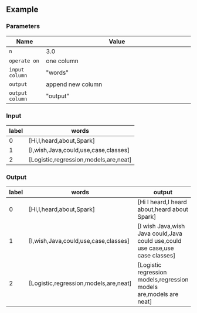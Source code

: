 ## Example

### Parameters

<table class="table">
  <thead>
    <tr>
      <th style="width:20%">Name</th>
      <th style="width:80%">Value</th>
    </tr>
  </thead>
  <tbody>
  <tr>
    <td><code>n</code></td>
    <td>3.0</td>
  </tr>
  <tr>
    <td><code>operate on</code></td>
    <td>one column</td>
  </tr>
  <tr>
    <td><code>input column</code></td>
    <td>"words"</td>
  </tr>
  <tr>
    <td><code>output</code></td>
    <td>append new column</td>
  </tr>
  <tr>
    <td><code>output column</code></td>
    <td>"output"</td>
  </tr>
  </tbody>
</table>

### Input

<table class="table">
  <thead>
    <tr>
      <th>label</th>
      <th>words</th>
    </tr>
  </thead>
  <tbody>
    <tr>
      <td>0</td>
      <td>[Hi,I,heard,about,Spark]</td>
    </tr>
    <tr>
      <td>1</td>
      <td>[I,wish,Java,could,use,case,classes]</td>
    </tr>
    <tr>
      <td>2</td>
      <td>[Logistic,regression,models,are,neat]</td>
    </tr>
  </tbody>
</table>

### Output

<table class="table">
  <thead>
    <tr>
      <th>label</th>
      <th>words</th>
      <th>output</th>
    </tr>
  </thead>
  <tbody>
    <tr>
      <td>0</td>
      <td>[Hi,I,heard,about,Spark]</td>
      <td>[Hi I heard,I heard about,heard about Spark]</td>
    </tr>
    <tr>
      <td>1</td>
      <td>[I,wish,Java,could,use,case,classes]</td>
      <td>[I wish Java,wish Java could,Java could use,could use case,use case classes]</td>
    </tr>
    <tr>
      <td>2</td>
      <td>[Logistic,regression,models,are,neat]</td>
      <td>[Logistic regression models,regression models are,models are neat]</td>
    </tr>
  </tbody>
</table>

